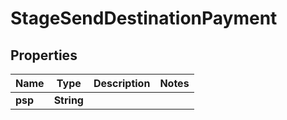 

# StageSendDestinationPayment


## Properties

| Name | Type | Description | Notes |
|------------ | ------------- | ------------- | -------------|
|**psp** | **String** |  |  |



